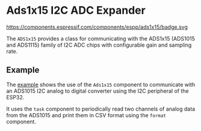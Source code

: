 # Ads1x15 I2C ADC Expander

https://components.espressif.com/components/espp/ads1x15/badge.svg

The `ADS1x15` provides a class for communicating with the ADS1x15 (ADS1015 and
ADS1115) family of I2C ADC chips with configurable gain and sampling rate.

## Example

The [example](./example) shows the use of the `Ads1x15` component to communicate
with an ADS1015 I2C analog to digital converter using the I2C peripheral of the
ESP32.

It uses the `task` component to periodically read two channels of analog data
from the ADS1015 and print them in CSV format using the `format` component.
